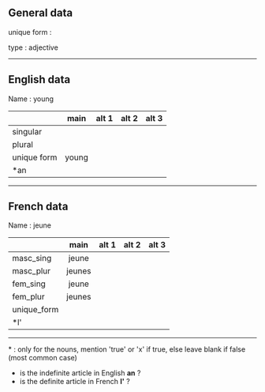 ## General data

unique form :

type : adjective

---

## English data

Name : young

|             | main  | alt 1 | alt 2 | alt 3 |
| :---------- | :---: | :---: | :---: | ----- |
| singular    |       |       |       |       |
| plural      |       |       |       |       |
| unique form | young |       |       |       |
| \*an        |       |       |       |       |

---

## French data

Name : jeune

|             |  main  | alt 1 | alt 2 | alt 3 |
| :---------- | :----: | :---: | :---: | :---: |
| masc_sing   | jeune  |       |       |       |
| masc_plur   | jeunes |       |       |       |
| fem_sing    | jeune  |       |       |       |
| fem_plur    | jeunes |       |       |       |
| unique_form |        |       |       |       |
| \*l'        |        |       |       |       |

---

\* : only for the nouns, mention 'true' or 'x' if true, else leave blank if false (most common case)

- is the indefinite article in English **an** ?
- is the definite article in French **l'** ?
